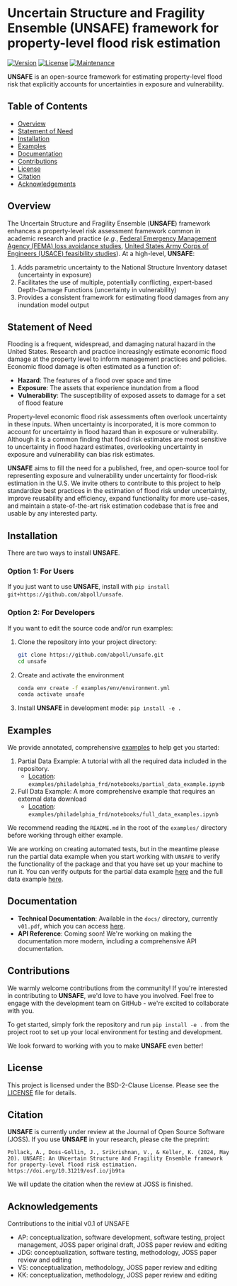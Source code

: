 # Uncertain Structure and Fragility Ensemble (**UNSAFE**) framework for property-level flood risk estimation

[![Version](https://img.shields.io/badge/version-0.1-blue.svg)](https://github.com/abpoll/unsafe)
[![License](https://img.shields.io/badge/License-BSD--2--Clause-green.svg)](LICENSE)
[![Maintenance](https://img.shields.io/badge/Maintenance-Active-brightgreen.svg)](Maintenance)

**UNSAFE** is an open-source framework for estimating property-level flood risk that explicitly accounts for uncertainties in exposure and vulnerability.

## Table of Contents
- [Overview](#overview)
- [Statement of Need](#statement-of-need)
- [Installation](#installation)
- [Examples](#examples)
- [Documentation](#documentation)
- [Contributions](#contributions)
- [License](#license)
- [Citation](#citation)
- [Acknowledgements](#acknowledgements)

## Overview
The Uncertain Structure and Fragility Ensemble (**UNSAFE**) framework enhances a property-level risk assessment framework common in academic research and practice (_e.g._, [Federal Emergency Management Agency (FEMA) loss avoidance studies](https://www.fema.gov/grants/mitigation/loss-avoidance-studies), [United States Army Corps of Engineers (USACE) feasibility studies](https://www.nad.usace.army.mil/Portals/40/docs/NACCS/10A_PhysicalDepthDmgFxSummary_26Jan2015.pdf)). At a high-level, **UNSAFE**:

1. Adds parametric uncertainty to the National Structure Inventory dataset (uncertainty in exposure)
2. Facilitates the use of multiple, potentially conflicting, expert-based Depth-Damage Functions (uncertainty in vulnerability)
3. Provides a consistent framework for estimating flood damages from any inundation model output

## Statement of Need

Flooding is a frequent, widespread, and damaging natural hazard in the United States. Research and practice increasingly estimate economic flood damage at the property level to inform management practices and policies. Economic flood damage is often estimated as a function of: 

* **Hazard**: The features of a flood over space and time 
* **Exposure**: The assets that experience inundation from a flood
* **Vulnerability**: The susceptibility of exposed assets to damage for a set of flood feature

Property-level economic flood risk assessments often overlook uncertainty in these inputs. When uncertainty is incorporated, it is more common to account for uncertainty in flood hazard than in exposure or vulnerability. Although it is a common finding that flood risk estimates are most sensitive to uncertainty in flood hazard estimates, overlooking uncertainty in exposure and vulnerability can bias risk estimates.

**UNSAFE** aims to fill the need for a published, free, and open-source tool for representing exposure and vulnerability under uncertainty for flood-risk estimation in the U.S.
We invite others to contribute to this project to help standardize best practices in the estimation of flood risk under uncertainty, improve reusability and efficiency, expand functionality for more use-cases, and maintain a state-of-the-art risk estimation codebase that is free and usable by any interested party.

## Installation

There are two ways to install **UNSAFE**.

### Option 1: For Users
If you just want to use **UNSAFE**, install with
`pip install git+https://github.com/abpoll/unsafe`.

### Option 2: For Developers
If you want to edit the source code and/or run examples:

1. Clone the repository into your project directory:
    ```bash
    git clone https://github.com/abpoll/unsafe.git
    cd unsafe
    ```
2. Create and activate the environment
    ```bash
    conda env create -f examples/env/environment.yml
    conda activate unsafe
    ```
3. Install **UNSAFE** in development mode:
    `pip install -e .`

## Examples

We provide annotated, comprehensive [examples](https://github.com/abpoll/unsafe/tree/main/examples) to help get you started:

1. Partial Data Example: A tutorial with all the required data included in the repository. 
    * [Location](https://github.com/abpoll/unsafe/tree/main/examples/phil_frd_partial): `examples/philadelphia_frd/notebooks/partial_data_example.ipynb`
2. Full Data Example: A more comprehensive example that requires an external data download
    * [Location](https://github.com/abpoll/unsafe/tree/main/examples/philadelphia_frd): `examples/philadelphia_frd/notebooks/full_data_examples.ipynb`

We recommend reading the `README.md` in the root of the `examples/` directory before working through either example. 

We are working on creating automated tests, but in the meantime please run the partial data example when you start working with `UNSAFE` to verify the functionality of the package and that you have set up your machine to run it. You can verify outputs for the partial data example [here](https://htmlpreview.github.io/?https://github.com/abpoll/unsafe/blob/main/examples/phil_frd_partial/notebooks/partial_data_example.html) and the full data example [here](https://htmlpreview.github.io/?https://github.com/abpoll/unsafe/blob/main/examples/philadelphia_frd/notebooks/full_data_example.html).

## Documentation
* **Technical Documentation**: Available in the `docs/` directory, currently `v01.pdf`, which you can access [here](https://github.com/abpoll/unsafe/blob/main/docs/v01.pdf).
* **API Reference**: Coming soon! We're working on making the documentation more modern, including a comprehensive API documentation. 

## Contributions

We warmly welcome contributions from the community!
If you're interested in contributing to **UNSAFE**, we'd love to have you involved.
Feel free to engage with the development team on GitHub - we're excited to collaborate with you.

To get started, simply fork the repository and run `pip install -e .` from the project root to set up your local environment for testing and development.

We look forward to working with you to make **UNSAFE** even better!

## License
This project is licensed under the BSD-2-Clause License. Please see the [LICENSE](https://github.com/abpoll/unsafe/blob/main/LICENSE) file for details. 

## Citation
**UNSAFE** is currently under review at the Journal of Open Source Software (JOSS). If you use **UNSAFE** in your research, please cite the preprint:
```
Pollack, A., Doss-Gollin, J., Srikrishnan, V., & Keller, K. (2024, May 20). UNSAFE: An UNcertain Structure And Fragility Ensemble framework for property-level flood risk estimation. https://doi.org/10.31219/osf.io/jb9ta
```

We will update the citation when the review at JOSS is finished. 

## Acknowledgements

Contributions to the initial v0.1 of UNSAFE
* AP: conceptualization, software development, software testing, project management, JOSS paper original draft, JOSS paper review and editing
* JDG: conceptualization, software testing, methodology, JOSS paper review and editing
* VS: conceptualization, methodology, JOSS paper review and editing
* KK: conceptualization, methodology, JOSS paper review and editing
